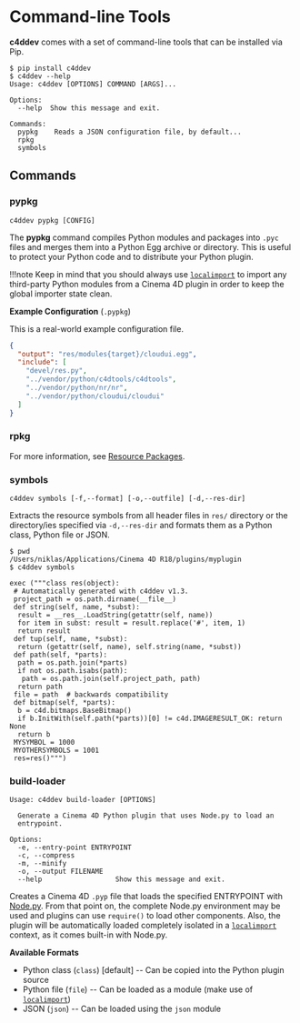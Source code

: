 # Command-line Tools

**c4ddev** comes with a set of command-line tools that can be installed via Pip.

```
$ pip install c4ddev
$ c4ddev --help
Usage: c4ddev [OPTIONS] COMMAND [ARGS]...

Options:
  --help  Show this message and exit.

Commands:
  pypkg    Reads a JSON configuration file, by default...
  rpkg
  symbols
```

## Commands

### pypkg

    c4ddev pypkg [CONFIG]

The **pypkg** command compiles Python modules and packages into `.pyc` files
and merges them into a Python Egg archive or directory. This is useful to
protect your Python code and to distribute your Python plugin.

!!!note
    Keep in mind that you should always use [`localimport`](localimport)
    to import any third-party Python modules from a Cinema 4D plugin in
    order to keep the global importer state clean.

__Example Configuration__ (`.pypkg`)

This is a real-world example configuration file.

```json
{
  "output": "res/modules{target}/cloudui.egg",
  "include": [
    "devel/res.py",
    "../vendor/python/c4dtools/c4dtools",
    "../vendor/python/nr/nr",
    "../vendor/python/cloudui/cloudui"
  ]
}
```

### rpkg

For more information, see [Resource Packages](rpkg).


### symbols

    c4ddev symbols [-f,--format] [-o,--outfile] [-d,--res-dir]

Extracts the resource symbols from all header files in `res/` directory or the
directory/ies specified via `-d,--res-dir` and formats them as a Python class,
Python file or JSON.

```
$ pwd
/Users/niklas/Applications/Cinema 4D R18/plugins/myplugin
$ c4ddev symbols

exec ("""class res(object):
 # Automatically generated with c4ddev v1.3.
 project_path = os.path.dirname(__file__)
 def string(self, name, *subst):
  result = __res__.LoadString(getattr(self, name))
  for item in subst: result = result.replace('#', item, 1)
  return result
 def tup(self, name, *subst):
  return (getattr(self, name), self.string(name, *subst))
 def path(self, *parts):
  path = os.path.join(*parts)
  if not os.path.isabs(path):
   path = os.path.join(self.project_path, path)
  return path
 file = path  # backwards compatibility
 def bitmap(self, *parts):
  b = c4d.bitmaps.BaseBitmap()
  if b.InitWith(self.path(*parts))[0] != c4d.IMAGERESULT_OK: return None
  return b
 MYSYMBOL = 1000
 MYOTHERSYMBOLS = 1001
 res=res()""")
```


### build-loader

    Usage: c4ddev build-loader [OPTIONS]

      Generate a Cinema 4D Python plugin that uses Node.py to load an
      entrypoint.

    Options:
      -e, --entry-point ENTRYPOINT
      -c, --compress
      -m, --minify
      -o, --output FILENAME
      --help                  Show this message and exit.

Creates a Cinema 4D `.pyp` file that loads the specified ENTRYPOINT with
[Node.py]. From that point on, the complete Node.py environment may be used
and plugins can use `require()` to load other components. Also, the plugin
will be automatically loaded completely isolated in a [`localimport`](localimport)
context, as it comes built-in with Node.py.

  [Node.py]: https://github.com/nodepy/nodepy

__Available Formats__

  - Python class (`class`) [default] -- Can be copied into the Python plugin source
  - Python file (`file`)  -- Can be loaded as a module (make use of [`localimport`](localimport))
  - JSON (`json`) -- Can be loaded using the `json` module
